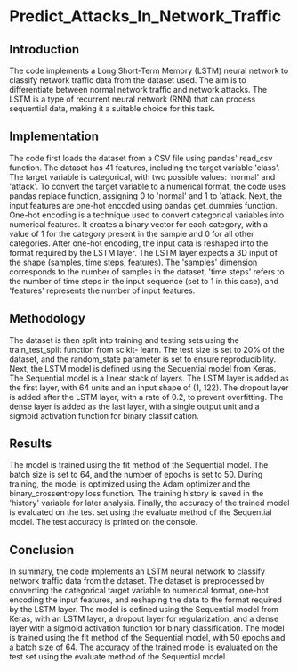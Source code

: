 # Predict_Attacks_In_Network_Traffic

## Introduction 
The code implements a Long Short-Term Memory (LSTM) neural network to classify network traffic
data from the dataset used. The aim is to differentiate between normal network traffic and network
attacks. The LSTM is a type of recurrent neural network (RNN) that can process sequential data, making
it a suitable choice for this task.

## Implementation 
The code first loads the dataset from a CSV file using pandas' read_csv function. The dataset has 41
features, including the target variable 'class'. The target variable is categorical, with two possible values:
'normal' and 'attack'. To convert the target variable to a numerical format, the code uses pandas replace
function, assigning 0 to 'normal' and 1 to 'attack.
Next, the input features are one-hot encoded using pandas get_dummies function. One-hot encoding is a
technique used to convert categorical variables into numerical features. It creates a binary vector for each
category, with a value of 1 for the category present in the sample and 0 for all other categories.
After one-hot encoding, the input data is reshaped into the format required by the LSTM layer. The
LSTM layer expects a 3D input of the shape (samples, time steps, features). The 'samples' dimension
corresponds to the number of samples in the dataset, 'time steps' refers to the number of time steps in
the input sequence (set to 1 in this case), and 'features' represents the number of input features.

## Methodology
The dataset is then split into training and testing sets using the train_test_split function from scikit-
learn. The test size is set to 20% of the dataset, and the random_state parameter is set to ensure
reproducibility.
Next, the LSTM model is defined using the Sequential model from Keras. The Sequential model is a
linear stack of layers. The LSTM layer is added as the first layer, with 64 units and an input shape of
(1, 122). The dropout layer is added after the LSTM layer, with a rate of 0.2, to prevent overfitting. The
dense layer is added as the last layer, with a single output unit and a sigmoid activation function for
binary classification.

## Results
The model is trained using the fit method of the Sequential model. The batch size is set to 64, and the
number of epochs is set to 50. During training, the model is optimized using the Adam optimizer and
the binary_crossentropy loss function. The training history is saved in the 'history' variable for later
analysis.
Finally, the accuracy of the trained model is evaluated on the test set using the evaluate method of the
Sequential model. The test accuracy is printed on the console.

## Conclusion 
In summary, the code implements an LSTM neural network to classify network traffic data from the
dataset. The dataset is preprocessed by converting the categorical target variable to numerical format,
one-hot encoding the input features, and reshaping the data to the format required by the LSTM layer.
The model is defined using the Sequential model from Keras, with an LSTM layer, a dropout layer for
regularization, and a dense layer with a sigmoid activation function for binary classification. The model
is trained using the fit method of the Sequential model, with 50 epochs and a batch size of 64. The
accuracy of the trained model is evaluated on the test set using the evaluate method of the Sequential
model.
